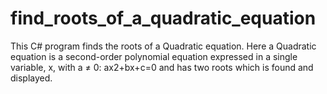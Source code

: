 # find_roots_of_a_quadratic_equation

This C# program finds the roots of a Quadratic equation. Here a Quadratic equation is a second-order polynomial equation expressed in a single variable, x, with a ≠ 0: ax2+bx+c=0 and has two roots which is found and displayed.
